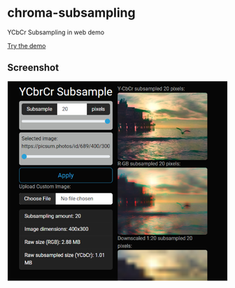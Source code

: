 # chroma-subsampling
 YCbCr Subsampling in web demo

[Try the demo](https://clod44.github.io/chroma-subsampling/)

## Screenshot
![screenshot](screenshot.png)
